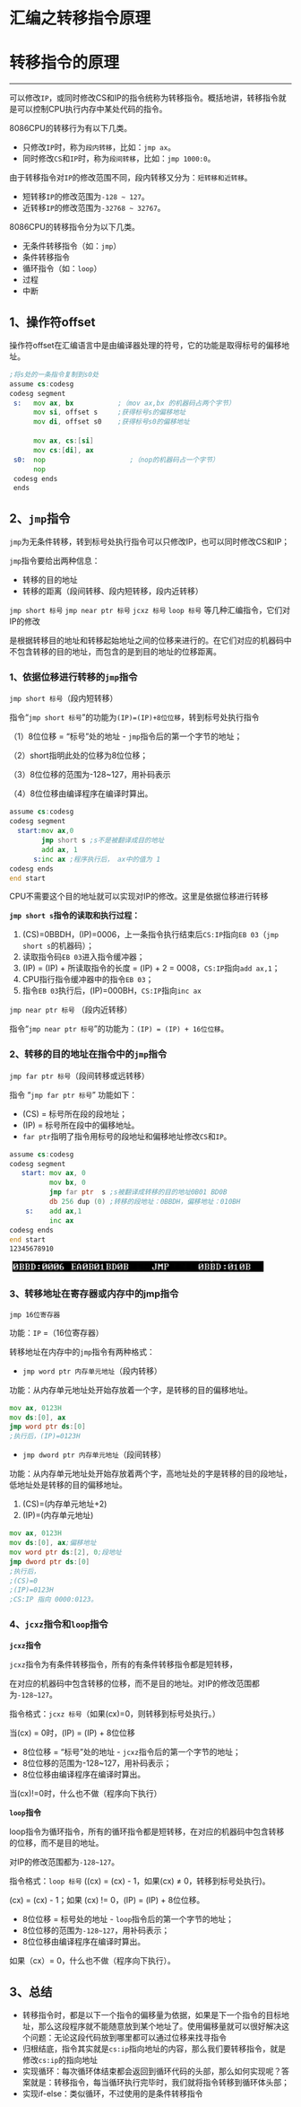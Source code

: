# 汇编之转移指令原理


# 转移指令的原理

------

可以修改`IP`，或同时修改CS和IP的指令统称为转移指令。概括地讲，转移指令就是可以控制CPU执行内存中某处代码的指令。

8086CPU的转移行为有以下几类。

- 只修改`IP`时，称为`段内转移`，比如：`jmp ax`。
- 同时修改`CS`和`IP`时，称为`段间转移`，比如：`jmp 1000:0`。

由于转移指令对`IP`的修改范围不同，段内转移又分为：`短转移和近转移`。

- 短转移`IP`的修改范围为`-128 ~ 127`。
- 近转移`IP`的修改范围为`-32768 ~ 32767`。

8086CPU的转移指令分为以下几类。

- 无条件转移指令（如：`jmp`）
- 条件转移指令
- 循环指令（如：`loop`）
- 过程
- 中断

## 1、操作符offset

操作符offset在汇编语言中是由编译器处理的符号，它的功能是取得标号的偏移地址。

```asm
;将s处的一条指令复制到s0处
assume cs:codesg
codesg segment
 s:   mov ax, bx           ;（mov ax,bx 的机器码占两个字节）
      mov si, offset s     ;获得标号s的偏移地址
      mov di, offset s0    ;获得标号s0的偏移地址
      
      mov ax, cs:[si]
      mov cs:[di], ax
 s0:  nop                     ;（nop的机器码占一个字节）
      nop
 codesg ends
 ends
```

## 2、`jmp`指令

`jmp`为无条件转移，转到标号处执行指令可以只修改IP，也可以同时修改CS和IP；

`jmp`指令要给出两种信息：

- 转移的目的地址
- 转移的距离（段间转移、段内短转移，段内近转移）

 `jmp short 标号` `jmp near ptr 标号` `jcxz 标号` `loop 标号` 等几种汇编指令，它们对 IP的修改

是根据转移目的地址和转移起始地址之间的位移来进行的。在它们对应的机器码中不包含转移的目的地址，而包含的是到目的地址的位移距离。

### 1、依据位移进行转移的`jmp`指令

`jmp short 标号`（段内短转移）

指令“`jmp short 标号`”的功能为`(IP)=(IP)+8位位移`，转到标号处执行指令

（1）8位位移 = “标号”处的地址 - `jmp`指令后的第一个字节的地址；

（2）short指明此处的位移为8位位移；

（3）8位位移的范围为-128~127，用补码表示

（4）8位位移由编译程序在编译时算出。

```asm
assume cs:codesg
codesg segment
  start:mov ax,0
        jmp short s ;s不是被翻译成目的地址
        add ax, 1
      s:inc ax ;程序执行后， ax中的值为 1 
codesg ends
end start
```

CPU不需要这个目的地址就可以实现对IP的修改。这里是依据位移进行转移

**`jmp short s`指令的读取和执行过程：**

1. (CS)=0BBDH，(IP)=0006，上一条指令执行结束后`CS:IP`指向`EB 03`（`jmp short s`的机器码）；
2. 读取指令码`EB 03`进入指令缓冲器；
3. (IP) = (IP) + 所读取指令的长度 = (IP) + 2 = 0008，`CS:IP`指向`add ax,1`；
4. CPU指行指令缓冲器中的指令`EB 03`；
5. 指令`EB 03`执行后，(IP)=000BH，`CS:IP`指向`inc ax`

`jmp near ptr 标号` （段内近转移）

指令“`jmp near ptr 标号`”的功能为：`(IP) = (IP) + 16位位移`。

### 2、转移的目的地址在指令中的`jmp`指令

`jmp far ptr 标号`（段间转移或远转移）

指令 “`jmp far ptr 标号`” 功能如下：

- (CS) = 标号所在段的段地址；
- (IP) = 标号所在段中的偏移地址。
- `far ptr`指明了指令用标号的段地址和偏移地址修改`CS`和`IP`。

```asm
assume cs:codesg
codesg segment
   start: mov ax, 0
		  mov bx, 0
          jmp far ptr  s ;s被翻译成转移的目的地址0B01 BD0B
          db 256 dup (0) ;转移的段地址：0BBDH，偏移地址：010BH
    s:    add ax,1
          inc ax
codesg ends
end start
12345678910
```

![在这里插入图片描述](https://raw.githubusercontent.com/cold-bin/img-for-cold-bin-blog/master/img/20190322151439754.png)

### 3、转移地址在寄存器或内存中的jmp指令

```
jmp 16位寄存器
```

功能：`IP` =（16位寄存器）

转移地址在内存中的`jmp`指令有两种格式：

- `jmp word ptr 内存单元地址`（段内转移）

功能：从内存单元地址处开始存放着一个字，是转移的目的偏移地址。

```asm
mov ax, 0123H
mov ds:[0], ax
jmp word ptr ds:[0]
;执行后，(IP)=0123H
```

- `jmp dword ptr 内存单元地址`（段间转移）

功能：从内存单元地址处开始存放着两个字，高地址处的字是转移的目的段地址，低地址处是转移的目的偏移地址。

1. (CS)=(内存单元地址+2)
2. (IP)=(内存单元地址)

```asm
mov ax, 0123H
mov ds:[0], ax;偏移地址
mov word ptr ds:[2], 0;段地址
jmp dword ptr ds:[0]
;执行后，
;(CS)=0
;(IP)=0123H
;CS:IP 指向 0000:0123。
```

### 4、`jcxz`指令和`loop`指令

**`jcxz`指令**

`jcxz`指令为有条件转移指令，所有的有条件转移指令都是短转移，

在对应的机器码中包含转移的位移，而不是目的地址。对IP的修改范围都为`-128~127`。

指令格式：`jcxz 标号`（如果(cx)=0，则转移到标号处执行。）

当(cx) = 0时，(IP) = (IP) + 8位位移

- 8位位移 = “标号”处的地址 - `jcxz`指令后的第一个字节的地址；
- 8位位移的范围为-128~127，用补码表示；
- 8位位移由编译程序在编译时算出。

当(cx)!=0时，什么也不做（程序向下执行）

**`loop`指令**

loop指令为循环指令，所有的循环指令都是短转移，在对应的机器码中包含转移的位移，而不是目的地址。

对IP的修改范围都为`-128~127`。

指令格式：`loop 标号` ((cx) = (cx) - 1，如果(cx) ≠ 0，转移到标号处执行)。

(cx) = (cx) - 1；如果 (cx) != 0，(IP) = (IP) + 8位位移。

- 8位位移 = 标号处的地址 - `loop`指令后的第一个字节的地址；
- 8位位移的范围为`-128~127`，用补码表示；
- 8位位移由编译程序在编译时算出。

如果（cx）= 0，什么也不做（程序向下执行）。

## 3、总结

- 转移指令时，都是以下一个指令的偏移量为依据，如果是下一个指令的目标地址，那么这段程序就不能随意放到某个地址了。使用偏移量就可以很好解决这个问题：无论这段代码放到哪里都可以通过位移来找寻指令
- 归根结底，指令其实就是`cs:ip`指向地址的内容，那么我们要转移指令，就是修改`cs:ip`的指向地址
- 实现循环：每次循环体结束都会返回到循环代码的头部，那么如何实现呢？答案就是：转移指令，每当循环执行完毕时，我们就将指令转移到循环体头部；
- 实现if-else：类似循环，不过使用的是条件转移指令

